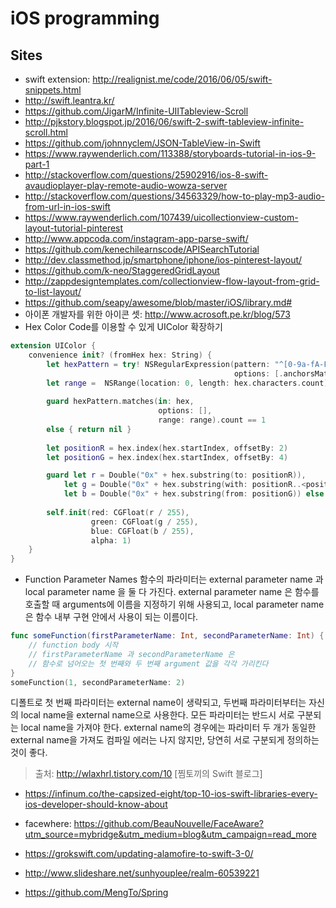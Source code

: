 # iOS programming

## Sites
- swift extension: http://realignist.me/code/2016/06/05/swift-snippets.html
- http://swift.leantra.kr/
- https://github.com/JigarM/Infinite-UIITableview-Scroll
- http://pjkstory.blogspot.jp/2016/06/swift-2-swift-tableview-infinite-scroll.html
- https://github.com/johnnyclem/JSON-TableView-in-Swift
- https://www.raywenderlich.com/113388/storyboards-tutorial-in-ios-9-part-1
- http://stackoverflow.com/questions/25902916/ios-8-swift-avaudioplayer-play-remote-audio-wowza-server
- http://stackoverflow.com/questions/34563329/how-to-play-mp3-audio-from-url-in-ios-swift
- https://www.raywenderlich.com/107439/uicollectionview-custom-layout-tutorial-pinterest
- http://www.appcoda.com/instagram-app-parse-swift/
- https://github.com/kenechilearnscode/APISearchTutorial
- http://dev.classmethod.jp/smartphone/iphone/ios-pinterest-layout/
- https://github.com/k-neo/StaggeredGridLayout
- http://zappdesigntemplates.com/collectionview-flow-layout-from-grid-to-list-layout/
- https://github.com/seapy/awesome/blob/master/iOS/library.md#
- 아이폰 개발자를 위한 아이콘 셋: http://www.acrosoft.pe.kr/blog/573
- Hex Color Code를 이용할 수 있게 UIColor 확장하기

```swift
extension UIColor {
    convenience init? (fromHex hex: String) {
        let hexPattern = try! NSRegularExpression(pattern: "^[0-9a-fA-F]{6}$",
                                                  options: [.anchorsMatchLines])
        let range =  NSRange(location: 0, length: hex.characters.count)
        
        guard hexPattern.matches(in: hex, 
                                 options: [],
                                 range: range).count == 1 
        else { return nil }
        
        let positionR = hex.index(hex.startIndex, offsetBy: 2)
        let positionG = hex.index(hex.startIndex, offsetBy: 4)

        guard let r = Double("0x" + hex.substring(to: positionR)),
            let g = Double("0x" + hex.substring(with: positionR..<positionG)),
            let b = Double("0x" + hex.substring(from: positionG)) else { return nil }
        
        self.init(red: CGFloat(r / 255), 
                  green: CGFloat(g / 255), 
                  blue: CGFloat(b / 255), 
                  alpha: 1)
    }
}
```

- Function Parameter Names
함수의 파라미터는 external parameter name 과 local parameter name 을 둘 다 가진다. external parameter name 은 함수를 호출할 때 arguments에 이름을 지정하기 위해 사용되고, local parameter name 은 함수 내부 구현 안에서 사용이 되는 이름이다.
```swift
func someFunction(firstParameterName: Int, secondParameterName: Int) {
    // function body 시작
    // firstParameterName 과 secondParameterName 은
    // 함수로 넘어오는 첫 번째와 두 번째 argument 값을 각각 가리킨다
}
someFunction(1, secondParameterName: 2)
```
디폴트로 첫 번째 파라미터는 external name이 생략되고, 두번째 파라미터부터는 자신의 local name을 external name으로 사용한다. 모든 파라미터는 반드시 서로 구분되는 local name을 가져야 한다. external name의 경우에는 파라미터 두 개가 동일한 external name을 가져도 컴파일 에러는 나지 않지만, 당연히 서로 구분되게 정의하는 것이 좋다.

> 출처: http://wlaxhrl.tistory.com/10 [찜토끼의 Swift 블로그]

- https://infinum.co/the-capsized-eight/top-10-ios-swift-libraries-every-ios-developer-should-know-about
- facewhere: https://github.com/BeauNouvelle/FaceAware?utm_source=mybridge&utm_medium=blog&utm_campaign=read_more
- https://grokswift.com/updating-alamofire-to-swift-3-0/
- http://www.slideshare.net/sunhyouplee/realm-60539221

- https://github.com/MengTo/Spring
